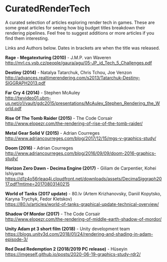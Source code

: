 # CuratedRenderTech
A curated selection of articles exploring render tech in games.
These are some great articles for seeing how big budget titles breakdown their rendering pipelines.  Feel free to suggest additions or more articles if you find them interesting. 

Links and Authors below. Dates in brackets are when the title was released.

**Rage - Megatexturing (2010)** - J.M.P. van Waveren\
http://mrl.cs.vsb.cz/people/gaura/agu/05-JP_id_Tech_5_Challenges.pdf

**Destiny (2014)** - Natalya Tatarchuk, Chris Tchou, Joe Venzon\
http://advances.realtimerendering.com/s2013/Tatarchuk-Destiny-SIGGRAPH2013.pdf

**Far Cry 4 (2014)** - Stephen McAuley\
http://twvideo01.ubm-us.net/o1/vault/gdc2015/presentations/McAuley_Stephen_Rendering_the_World.pdf

**Rise Of The Tomb Raider (2015)** - The Code Corsair\
http://www.elopezr.com/the-rendering-of-rise-of-the-tomb-raider/

**Metal Gear Solid V (2015)** - Adrian Courreges\
http://www.adriancourreges.com/blog/2017/12/15/mgs-v-graphics-study/

**Doom (2016)** - Adrian Courreges\
http://www.adriancourreges.com/blog/2016/09/09/doom-2016-graphics-study/

**Horizon Zero Dawn - Decima Engine (2017)** - Giliam de Carpentier, Kohei Ishiyama
https://d1z4o56rleaq4j.cloudfront.net/downloads/assets/DecimaSiggraph2017.pdf?mtime=20170803140215

**World of Tanks (2017 update)** - 80.lv (Artem Krizhanovsky, Daniil Kopytsko, Karyna Trychyk, Fedor Kletskov)\
https://80.lv/articles/world-of-tanks-graphical-update-technical-overview/

**Shadow Of Mordor (2017)** - The Code Corsair\
http://www.elopezr.com/the-rendering-of-middle-earth-shadow-of-mordor/

**Unity Adam pt 3 short film (2018)** - Unity development team\
https://blogs.unity3d.com/2018/01/24/rendering-and-shading-in-adam-episode-3/

**Red Dead Redemption 2 (2018/2019 PC release)** - Hüseyin\
https://imgeself.github.io/posts/2020-06-19-graphics-study-rdr2/
